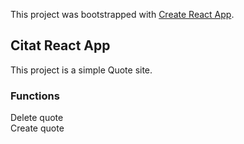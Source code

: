 This project was bootstrapped with [Create React App](https://github.com/facebook/create-react-app).

## Citat React App

This project is a simple Quote site.

### Functions

Delete quote<br>
Create quote<br>